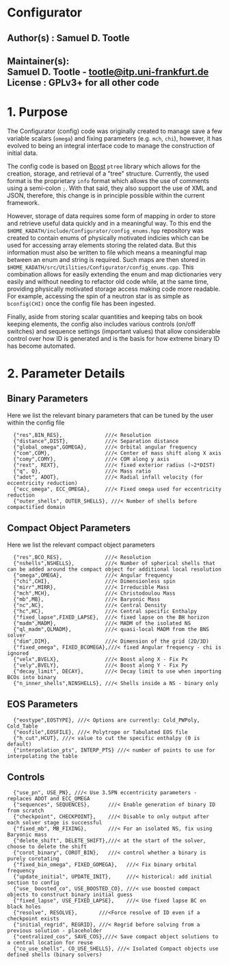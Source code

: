 # Configurator

## Author(s) : Samuel D. Tootle

Maintainer(s):  
Samuel D. Tootle - tootle@itp.uni-frankfurt.de
License      : GPLv3+ for all other code 
--------------------------------------------------------------------------

# 1. Purpose

The Configurator (config) code was originally created to manage save a few variable scalars (`omega`) and fixing parameters (e.g. `mch`, `chi`), however, it has evolved to being an integral interface code to manage the construction of initial data.

The config code is based on [Boost](https://www.boost.org/) `ptree` library which allows for the creation, storage, and retrieval of a "tree" structure.  Currently, the used format is the proprietary `info` format which allows the use of comments using a semi-colon `;`.  With that said, they also support the use of XML and JSON, therefore, this change is in principle possible within the current framework.

However, storage of data requires some form of mapping in order to store and retrieve useful data quickly and in a meaningful way.  To this end the `$HOME_KADATH/include/Configurator/config_enums.hpp` repository was created to contain enums of physically motivated indicies which can be used for accessing array elements storing the related data.  But this information must also be written to file which means a meaningful map between an enum and string is required.  Such maps are then stored in `$HOME_KADATH/src/Utilities/Configurator/config_enums.cpp`.  This combination allows for easily extending the enum and map dictionaries very easily and without needing to refactor old code while, at the same time, providing physically motivated storage access making code more readable.  For example, accessing the spin of a neutron star is as simple as `bconfig(CHI)` once the config file has been ingested.

Finally, aside from storing scalar quantities and keeping tabs on book keeping elements, the config also includes various controls (on/off switches) and sequence settings (important values) that allow considerable control over how ID is generated and is the basis for how extreme binary ID has become automated.

# 2. Parameter Details

## Binary Parameters

Here we list the relevant binary parameters that can be tuned by the user within the config file

```
  {"res",BIN_RES},              ///< Resolution
  {"distance",DIST},            ///< Separation distance
  {"global_omega",GOMEGA},      ///< Orbital angular frequency
  {"com",COM},                  ///< Center of mass shift along X axis
  {"comy",COMY},                ///< COM along y axis
  {"rext", REXT},               ///< fixed exterior radius (~2*DIST)
  {"q", Q},                     ///< Mass ratio
  {"adot", ADOT},               ///< Radial infall velocity (for eccentricity reduction) 
  {"ecc_omega", ECC_OMEGA},     ///< Fixed omega used for eccentricity reduction 
  {"outer_shells", OUTER_SHELLS}, ///< Number of shells before compactified domain
```

## Compact Object Parameters

Here we list the relevant compact object parameters

```
  {"res",BCO_RES},              ///< Resolution
  {"nshells",NSHELLS},          ///< Number of spherical shells that can be added around the compact object for additional local resolution
  {"omega",OMEGA},              ///< Angular frequency
  {"chi",CHI},                  ///< Dimensionless spin
  {"mirr",MIRR},                ///< Irreducible Mass
  {"mch",MCH},                  ///< Christodoulou Mass
  {"mb",MB},                    ///< Baryonic Mass
  {"nc",NC},                    ///< Central Density
  {"hc",HC},                    ///< Central specific Enthalpy
  {"fixed_lapse",FIXED_LAPSE},  ///< fixed lapse on the BH horizon
  {"madm",MADM},                ///< MADM of the isolated NS
  {"ql_madm",QLMADM},           ///< quasi-local MADM from the BNS solver
  {"dim",DIM},                  ///< Dimension of the grid (2D/3D)
  {"fixed_omega", FIXED_BCOMEGA},///< fixed Angular frequency - chi is ignored
  {"velx",BVELX},               ///< Boost along X - Fix Px
  {"vely",BVELY},               ///< Boost along Y - Fix Py
  {"decay_limit", DECAY},       ///< Decay limit to use when importing BCOs into binary
  {"n_inner_shells",NINSHELLS}, ///< Shells inside a NS - binary only
```

## EOS Parameters

```
  {"eostype",EOSTYPE}, ///< Options are currently: Cold_PWPoly, Cold_Table
  {"eosfile",EOSFILE}, ///< Polytrope or Tabulated EOS file
  {"h_cut",HCUT}, ///< value to cut the specific enthalpy (0 is default)
  {"interpolation_pts", INTERP_PTS} ///< number of points to use for interpolating the table
```

## Controls

```
  {"use_pn", USE_PN}, ///< Use 3.5PN eccentricity parameters - replaces ADOT and ECC_OMEGA
  {"sequences", SEQUENCES},      ///< Enable generation of binary ID from scratch
  {"checkpoint", CHECKPOINT},    ///< Disable to only output after each solver stage is successful
  {"fixed_mb", MB_FIXING},       ///< For an isolated NS, fix using Baryonic mass
  {"delete_shift", DELETE_SHIFT},///< at the start of the solver, choose to delete the shift
  {"corot_binary", COROT_BIN},   ///< control whether a binary is purely corotating
  {"fixed_bin_omega", FIXED_GOMEGA},   ///< Fix binary orbital frequency
  {"update_initial", UPDATE_INIT},     ///< historical: add initial section to config
  {"use_ boosted_co", USE_BOOSTED_CO}, ///< use boosted compact objects to construct binary initial guess
  {"fixed_lapse", USE_FIXED_LAPSE},    ///< Use fixed lapse BC on black holes
  {"resolve", RESOLVE},       ///<Force resolve of ID even if a checkpoint exists
  {"initial_regrid", REGRID}, ///< Regrid before solving from a previous solution - placeholder
  {"centralized_cos", SAVE_COS},///< Save compact object solutions to a central location for reuse
  {"co_use_shells", CO_USE_SHELLS}, ///< Isolated Compact objects use defined shells (binary solvers)
```